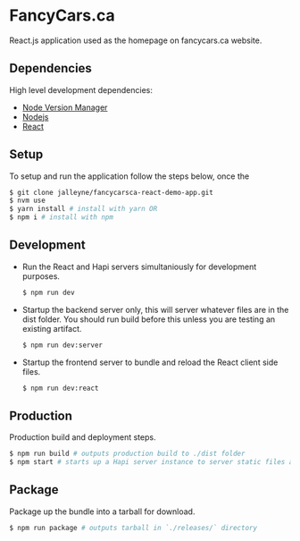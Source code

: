 # FancyCars.ca

React.js application used as the homepage on fancycars.ca website.

## Dependencies

High level development dependencies:

* [Node Version Manager](https://github.com/creationix/nvm)
* [Nodejs](https://www.nodejs.org)
* [React](https://reactjs.org)

## Setup

To setup and run the application follow the steps below, once the

```bash
$ git clone jalleyne/fancycarsca-react-demo-app.git
$ nvm use
$ yarn install # install with yarn OR
$ npm i # install with npm
```

## Development

* Run the React and Hapi servers simultaniously for development purposes.

  ```bash
  $ npm run dev
  ```

* Startup the backend server only, this will server whatever files are in the dist folder. You should run build before this unless you are testing an existing artifact.

  ```bash
  $ npm run dev:server
  ```

* Startup the frontend server to bundle and reload the React client side files.

  ```bash
  $ npm run dev:react
  ```

## Production

Production build and deployment steps.

```bash
$ npm run build # outputs production build to ./dist folder
$ npm start # starts up a Hapi server instance to server static files and act as a backend for frontend react code.
```

## Package

Package up the bundle into a tarball for download.

```bash
$ npm run package # outputs tarball in `./releases/` directory
```
